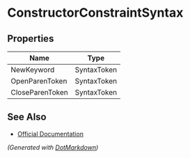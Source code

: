 # ConstructorConstraintSyntax

## Properties

| Name            | Type        |
| --------------- | ----------- |
| NewKeyword      | SyntaxToken |
| OpenParenToken  | SyntaxToken |
| CloseParenToken | SyntaxToken |

## See Also

* [Official Documentation](https://docs.microsoft.com/en-us/dotnet/api/microsoft.codeanalysis.csharp.syntax.constructorconstraintsyntax)


*\(Generated with [DotMarkdown](http://github.com/JosefPihrt/DotMarkdown)\)*